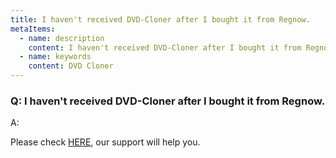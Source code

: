 ```yaml
---
title: I haven't received DVD-Cloner after I bought it from Regnow.
metaItems:
  - name: description
    content: I haven't received DVD-Cloner after I bought it from Regnow.
  - name: keywords
    content: DVD Cloner
---
```


### Q: I haven't received DVD-Cloner after I bought it from Regnow.

A:

Please check [HERE](https://www.dvd-cloner.com/contact.html), our support will help you. 